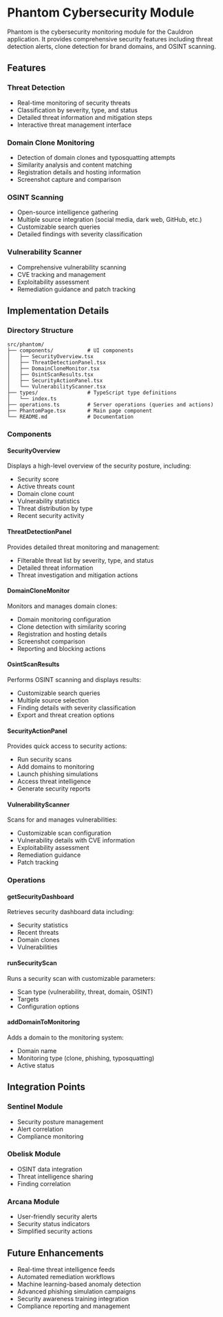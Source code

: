 # Phantom Cybersecurity Module

Phantom is the cybersecurity monitoring module for the Cauldron application. It provides comprehensive security features including threat detection alerts, clone detection for brand domains, and OSINT scanning.

## Features

### Threat Detection
- Real-time monitoring of security threats
- Classification by severity, type, and status
- Detailed threat information and mitigation steps
- Interactive threat management interface

### Domain Clone Monitoring
- Detection of domain clones and typosquatting attempts
- Similarity analysis and content matching
- Registration details and hosting information
- Screenshot capture and comparison

### OSINT Scanning
- Open-source intelligence gathering
- Multiple source integration (social media, dark web, GitHub, etc.)
- Customizable search queries
- Detailed findings with severity classification

### Vulnerability Scanner
- Comprehensive vulnerability scanning
- CVE tracking and management
- Exploitability assessment
- Remediation guidance and patch tracking

## Implementation Details

### Directory Structure
```
src/phantom/
├── components/           # UI components
│   ├── SecurityOverview.tsx
│   ├── ThreatDetectionPanel.tsx
│   ├── DomainCloneMonitor.tsx
│   ├── OsintScanResults.tsx
│   ├── SecurityActionPanel.tsx
│   └── VulnerabilityScanner.tsx
├── types/                # TypeScript type definitions
│   └── index.ts
├── operations.ts         # Server operations (queries and actions)
├── PhantomPage.tsx       # Main page component
└── README.md             # Documentation
```

### Components

#### SecurityOverview
Displays a high-level overview of the security posture, including:
- Security score
- Active threats count
- Domain clone count
- Vulnerability statistics
- Threat distribution by type
- Recent security activity

#### ThreatDetectionPanel
Provides detailed threat monitoring and management:
- Filterable threat list by severity, type, and status
- Detailed threat information
- Threat investigation and mitigation actions

#### DomainCloneMonitor
Monitors and manages domain clones:
- Domain monitoring configuration
- Clone detection with similarity scoring
- Registration and hosting details
- Screenshot comparison
- Reporting and blocking actions

#### OsintScanResults
Performs OSINT scanning and displays results:
- Customizable search queries
- Multiple source selection
- Finding details with severity classification
- Export and threat creation options

#### SecurityActionPanel
Provides quick access to security actions:
- Run security scans
- Add domains to monitoring
- Launch phishing simulations
- Access threat intelligence
- Generate security reports

#### VulnerabilityScanner
Scans for and manages vulnerabilities:
- Customizable scan configuration
- Vulnerability details with CVE information
- Exploitability assessment
- Remediation guidance
- Patch tracking

### Operations

#### getSecurityDashboard
Retrieves security dashboard data including:
- Security statistics
- Recent threats
- Domain clones
- Vulnerabilities

#### runSecurityScan
Runs a security scan with customizable parameters:
- Scan type (vulnerability, threat, domain, OSINT)
- Targets
- Configuration options

#### addDomainToMonitoring
Adds a domain to the monitoring system:
- Domain name
- Monitoring type (clone, phishing, typosquatting)
- Active status

## Integration Points

### Sentinel Module
- Security posture management
- Alert correlation
- Compliance monitoring

### Obelisk Module
- OSINT data integration
- Threat intelligence sharing
- Finding correlation

### Arcana Module
- User-friendly security alerts
- Security status indicators
- Simplified security actions

## Future Enhancements

- Real-time threat intelligence feeds
- Automated remediation workflows
- Machine learning-based anomaly detection
- Advanced phishing simulation campaigns
- Security awareness training integration
- Compliance reporting and management
